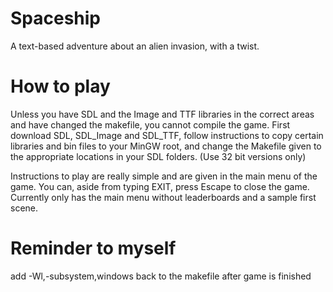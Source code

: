 # Spaceship
 A text-based adventure about an alien invasion, with a twist.

# How to play
 Unless you have SDL and the Image and TTF libraries in the correct areas and have changed the makefile, you cannot compile the game.   First download SDL, SDL_Image and SDL_TTF, follow instructions to copy certain libraries and bin files to your MinGW root, and change the  Makefile given to the appropriate locations in your SDL folders. (Use 32 bit versions only)

Instructions to play are really simple and are given in the main menu of the game. You can, aside from typing EXIT, press Escape to close the game. Currently only has the main menu without leaderboards and a sample first scene.

# Reminder to myself
 add -Wl,-subsystem,windows back to the makefile after game is finished
